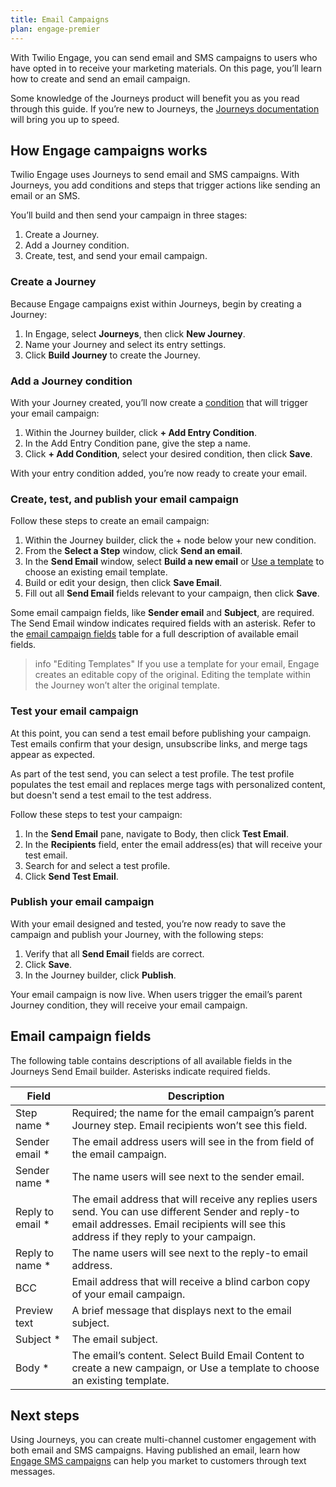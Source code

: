 ```yaml
---
title: Email Campaigns
plan: engage-premier
---
```


With Twilio Engage, you can send email and SMS campaigns to users who have opted in to receive your marketing materials. On this page, you’ll learn how to create and send an email campaign.

Some knowledge of the Journeys product will benefit you as you read through this guide. If you’re new to Journeys, the [Journeys documentation](/docs/personas/journeys/) will bring you up to speed.

## How Engage campaigns works

Twilio Engage uses Journeys to send email and SMS campaigns.  With Journeys, you add conditions and steps that trigger actions like sending an email or an SMS.

You’ll build and then send your campaign in three stages:

1. Create a Journey.
2. Add a Journey condition.
3. Create, test, and send your email campaign.

### Create a Journey

Because Engage campaigns exist within Journeys, begin by creating a Journey:

1. In Engage, select **Journeys**, then click **New Journey**.
2. Name your Journey and select its entry settings.
3. Click **Build Journey** to create the Journey.

### Add a Journey condition

With your Journey created, you’ll now create a [condition](docs/personas/journeys/build-journey/#available-step-types) that will trigger your email campaign:

1. Within the Journey builder, click **+ Add Entry Condition**.
2. In the Add Entry Condition pane, give the step a name.
3. Click **+ Add Condition**, select your desired condition, then click **Save**.

With your entry condition added, you’re now ready to create your email.

### Create, test, and publish your email campaign

Follow these steps to create an email campaign:

1. Within the Journey builder, click the + node below your new condition.
2. From the **Select a Step** window, click **Send an email**.
3. In the **Send Email** window, select **Build a new email** or [Use a template](/docs/engage/content/email/template/) to choose an existing email template.
4. Build or edit your design, then click **Save Email**.
5. Fill out all **Send Email** fields relevant to your campaign, then click **Save**.

Some email campaign fields, like **Sender email** and **Subject**, are required.  The Send Email window indicates required fields with an asterisk.  Refer to the [email campaign fields](/docs/engage/campaigns/email-campaigns/#email-campaign-fields) table for a full description of available email fields.

> info "Editing Templates"
> If you use a template for your email, Engage creates an editable copy of the original.  Editing the template within the Journey won’t alter the original template.

### Test your email campaign

At this point, you can send a test email before publishing your campaign. Test emails confirm that your design, unsubscribe links, and merge tags appear as expected.

As part of the test send, you can select a test profile. The test profile populates the test email and replaces merge tags with personalized content, but doesn't send a test email to the test address.

Follow these steps to test your campaign:

1. In the **Send Email** pane, navigate to Body, then click **Test Email**.
2. In the **Recipients** field, enter the email address(es) that will receive your test email.
3. Search for and select a test profile.
4. Click **Send Test Email**.

### Publish your email campaign

With your email designed and tested, you’re now ready to save the campaign and publish your Journey, with the following steps:

1. Verify that all **Send Email** fields are correct.
2. Click **Save**.
3. In the Journey builder, click **Publish**.

Your email campaign is now live. When users trigger the email’s parent Journey condition, they will receive your email campaign.

## Email campaign fields

The following table contains descriptions of all available fields in the Journeys Send Email builder. Asterisks indicate required fields.

| Field            | Description                                                                                                                                                                                     |
| ---------------- | ----------------------------------------------------------------------------------------------------------------------------------------------------------------------------------------------- |
| Step name *      | Required; the name for the email campaign’s parent Journey step.  Email recipients won’t see this field.                                                                                        |
| Sender email *   | The email address users will see in the from field of the email campaign.                                                                                                                       |
| Sender name *    | The name users will see next to the sender email.                                                                                                                                               |
| Reply to email * | The email address that will receive any replies users send.  You can use different Sender and reply-to email addresses.  Email recipients will see this address if they reply to your campaign. |
| Reply to name *  | The name users will see next to the reply-to email address.                                                                                                                                     |
| BCC              | Email address that will receive a blind carbon copy of your email campaign.                                                                                                                     |
| Preview text     | A brief message that displays next to the email subject.                                                                                                                                        |
| Subject *        | The email subject.                                                                                                                                                                              |
| Body *           | The email’s content.  Select Build Email Content to create a new campaign, or Use a template to choose an existing template.                                                                    |


## Next steps

Using Journeys, you can create multi-channel customer engagement with both email and SMS campaigns. Having published an email, learn how [Engage SMS campaigns](/docs/engage/campaigns/sms-campaigns/) can help you market to customers through text messages.
